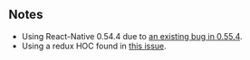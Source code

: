## Notes
- Using React-Native 0.54.4 due to [an existing bug in 0.55.4](https://github.com/wix/react-native-navigation/issues/3019).
- Using a redux HOC found in [this issue](https://github.com/wix/react-native-navigation/issues/1642).
